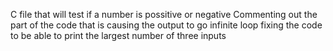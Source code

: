C file that will test if a number is possitive or negative
Commenting out the part of the code that is causing the output to go infinite loop
fixing the code to be able to print the largest number of three inputs
